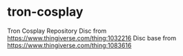 # tron-cosplay
Tron Cosplay Repository
Disc from https://www.thingiverse.com/thing:1032216
Disc base from https://www.thingiverse.com/thing:1083616
